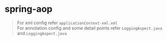 # spring-aop
> For xml config refer `applicationContext-xml.xml`<br>
> For annotation config and some detail points refer `LoggingAspect.java` and `LoggingAspect.java`
